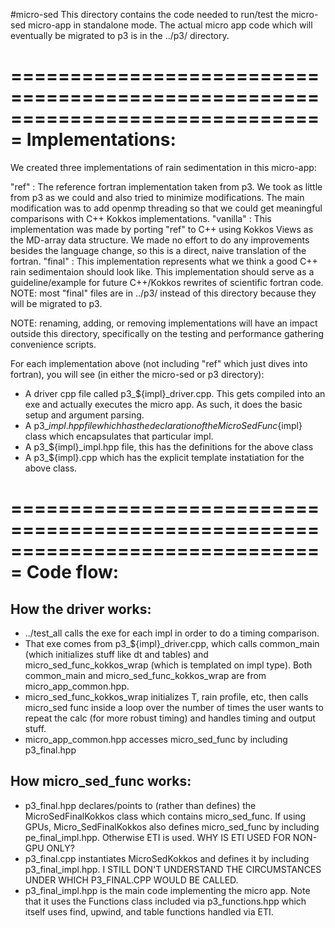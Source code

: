 #micro-sed
This directory contains the code needed to run/test the micro-sed micro-app
in standalone mode. The actual micro app code which will eventually be migrated
to p3 is in the ../p3/ directory.

===============================================================================
Implementations:
===============================================================================
We created three implementations of rain sedimentation in this micro-app:

"ref" : The reference fortran implementation taken from p3. We took as little
        from p3 as we could and also tried to minimize modifications. The main
        modification was to add openmp threading so that we could get meaningful
        comparisons with C++ Kokkos implementations.
"vanilla" : This implementation was made by porting "ref" to C++ using Kokkos Views
            as the MD-array data structure. We made no effort to do any improvements
            besides the language change, so this is a direct, naive translation of the
            fortran.
"final" : This implementation represents what we think a good C++ rain sedimentaion
          should look like. This implementation should serve as a guideline/example for
          future C++/Kokkos rewrites of scientific fortran code. NOTE: most "final"
	  files are in ../p3/ instead of this directory because they will be migrated
	  to p3.

NOTE: renaming, adding, or removing implementations will have an impact outside this
directory, specifically on the testing and performance gathering convenience scripts.

For each implementation above (not including "ref" which just dives into fortran), you will see
(in either the micro-sed or p3 directory):
* A driver cpp file called p3_${impl}_driver.cpp. This gets compiled into an exe and actually
  executes the micro app. As such, it does the basic setup and argument parsing.
* A p3_${impl}.hpp file which has the declaration of the MicroSedFunc${impl} class which
  encapsulates that particular impl.
* A p3_${impl}_impl.hpp file, this has the definitions for the above class
* A p3_${impl}.cpp which has the explicit template instatiation for the above class.

===============================================================================
Code flow:
===============================================================================


How the driver works:
------------------------------------------
* ../test_all calls the exe for each impl in order to do a timing comparison.
* That exe comes from p3_${impl}_driver.cpp, which calls common_main (which initializes
  stuff like dt and tables) and micro_sed_func_kokkos_wrap (which is templated on impl type).
  Both common_main and micro_sed_func_kokkos_wrap are from micro_app_common.hpp.
* micro_sed_func_kokkos_wrap initializes T, rain profile, etc, then calls micro_sed func inside
  a loop over the number of times the user wants to repeat the calc (for more robust timing)
  and handles timing and output stuff.
* micro_app_common.hpp accesses micro_sed_func by including p3_final.hpp

How micro_sed_func works:
------------------------------------------
* p3_final.hpp declares/points to (rather than defines) the MicroSedFinalKokkos class
  which contains micro_sed_func. If using GPUs, Micro_SedFinalKokkos also defines micro_sed_func
  by including pe_final_impl.hpp. Otherwise ETI is used. WHY IS ETI USED FOR NON-GPU ONLY?
* p3_final.cpp instantiates MicroSedKokkos and defines it by including p3_final_impl.hpp. I
  STILL DON'T UNDERSTAND THE CIRCUMSTANCES UNDER WHICH P3_FINAL.CPP WOULD BE CALLED.
* p3_final_impl.hpp is the main code implementing the micro app. Note that it uses the Functions
  class included via p3_functions.hpp which itself uses find, upwind, and table functions
  handled via ETI.



  

